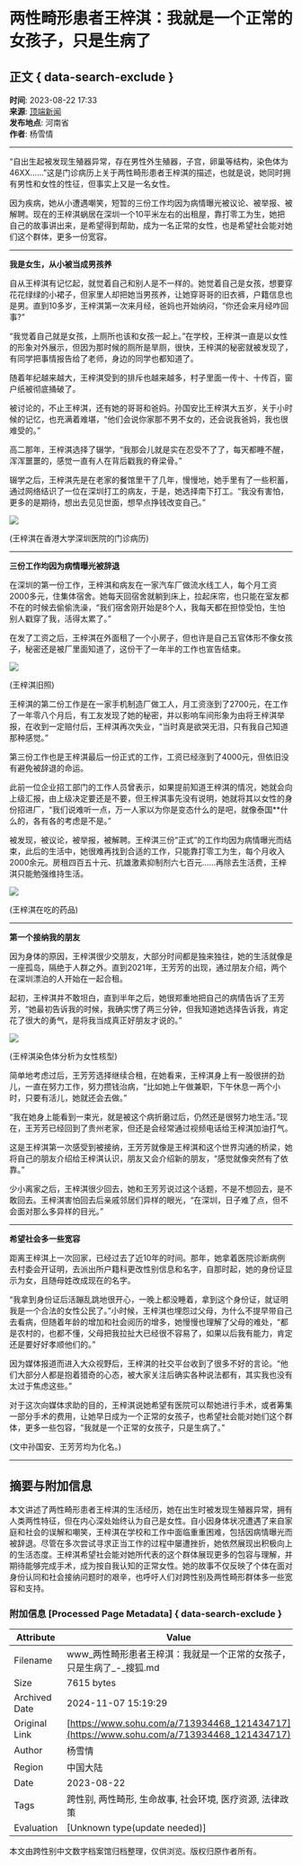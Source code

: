 # 两性畸形患者王梓淇：我就是一个正常的女孩子，只是生病了

## 正文 { data-search-exclude }


**时间**: 2023-08-22 17:33  
**来源**: [顶端新闻](http://www.toutiao.com/item/7270077068871533115)  
**发布地点**: 河南省  
**作者**: 杨雪情  

---

“自出生起被发现生殖器异常，存在男性外生殖器，子宫，卵巢等结构，染色体为46XX……”这是门诊病历上关于两性畸形患者王梓淇的描述，也就是说，她同时拥有男性和女性的性征，但事实上又是一名女性。

因为疾病，她从小遭遇嘲笑，短暂的三份工作均因为病情曝光被议论、被举报、被解聘。现在的王梓淇蜗居在深圳一个10平米左右的出租屋，靠打零工为生，她把自己的故事讲出来，是希望得到帮助，成为一名正常的女性，也是希望社会能对她们这个群体，更多一份宽容。

---

**我是女生，从小被当成男孩养**

自从王梓淇有记忆起，就觉着自己和别人是不一样的。她觉着自己是女孩，想要穿花花绿绿的小裙子，但家里人却把她当男孩养，让她穿哥哥的旧衣裤，户籍信息也是男。直到10多岁，王梓淇第一次来月经，爸妈也开始纳闷，“你还会来月经咋回事?”

“我觉着自己就是女孩，上厕所也该和女孩一起上。”在学校，王梓淇一直是以女性的形象对外展示，但因为那时候的厕所是旱厕，很快，王梓淇的秘密就被发现了，有同学把事情报告给了老师，身边的同学也都知道了。

随着年纪越来越大，王梓淇受到的排斥也越来越多，村子里面一传十、十传百，窗户纸被彻底捅破了。

被讨论的，不止王梓淇，还有她的哥哥和爸妈。孙国安比王梓淇大五岁，关于小时候的记忆，也充满着难堪，“他们会说你家那不男不女的，还会说我爸妈，我也很难受的。”

高二那年，王梓淇选择了辍学，“我那会儿就是实在忍受不了了，每天都睡不醒，浑浑噩噩的，感觉一直有人在背后戳我的脊梁骨。”

辍学之后，王梓淇先是在老家的餐馆里干了几年，慢慢地，她手里有了一些积蓄，通过网络结识了一位在深圳打工的病友，于是，她选择南下打工。“我没有害怕，更多的是期待，想出去见见世面，想早点挣钱改变自己。”

![](https://p9.itc.cn/q_70/images03/20230822/22d6c6d56597411dad219c73819ab757.jpeg)

(王梓淇在香港大学深圳医院的门诊病历)

---

**三份工作均因为病情曝光被辞退**

在深圳的第一份工作，王梓淇和病友在一家汽车厂做流水线工人，每个月工资2000多元，住集体宿舍。她每天回宿舍就躺到床上，拉起床帘，也只能在室友都不在的时候去偷偷洗澡，“我们宿舍刚开始是8个人，我每天都在担惊受怕，生怕别人戳穿了我，活得太累了。”

在发了工资之后，王梓淇在外面租了一个小房子，但也许是自己五官体形不像女孩子，秘密还是被厂里面知道了，这份干了一年半的工作也宣告结束。

![](https://p0.itc.cn/q_70/images03/20230822/63e0010d24504e31854811a34e41cc66.jpeg)

(王梓淇旧照)

王梓淇的第二份工作是在一家手机制造厂做工人，月工资涨到了2700元，在工作了一年零八个月后，有工友发现了她的秘密，并以影响车间形象为由将王梓淇举报，在收到一定赔付后，王梓淇再次失业，“当时真是欲哭无泪，只有我自己知道那种感觉。”

第三份工作也是王梓淇最后一份正式的工作，工资已经涨到了4000元，但依旧没有避免被辞退的命运。

此前一位企业招工部门的工作人员曾表示，如果提前知道王梓淇的情况，她就会向上级汇报，由上级决定要还是不要，但王梓淇事先没有说明，她就将其以女性的身份招进厂，“我们说难听一点，万一人家以为你是变态什么的是吧，就像泰国\*\*什么的，各有各的考虑是不是。”

被发现，被议论，被举报，被解聘。王梓淇三份“正式”的工作均因为病情曝光而结束，此后的生活中，她很难再找到合适的工作，只能靠打零工为生，每个月收入2000余元。房租四百五十元、抗雄激素抑制剂六七百元……再除去生活费，王梓淇只能勉强维持生活。

![](https://p7.itc.cn/q_70/images03/20230822/8853e9b1b89a4a2680116de0d641d666.jpeg)

(王梓淇在吃的药品)

---

**第一个接纳我的朋友**

因为身体的原因，王梓淇很少交朋友，大部分时间都是独来独往，她的生活就像是一座孤岛，隔绝于人群之外。直到2021年，王芳芳的出现，通过朋友介绍，两个在深圳漂泊的人开始在一起合租。

起初，王梓淇并不敢坦白，直到半年之后，她很郑重地把自己的病情告诉了王芳芳，“她最初告诉我的时候，我确实愣了两三分钟，但我知道她选择告诉我，肯定花了很大的勇气，是将我当成真正好朋友才说的。”

![](https://p3.itc.cn/q_70/images03/20230822/42dbfd591aaf4160947fa2a4878c914f.jpeg)

(王梓淇染色体分析为女性核型)

简单地考虑过后，王芳芳选择继续合租，在她看来，王梓淇身上有一股很拼的劲儿，一直在努力工作，努力攒钱治病，“比如她上午做兼职，下午休息一两个小时，只要有活儿，她就还会去做。”

“我在她身上能看到一束光，就是被这个病折磨过后，仍然还是很努力地生活。”现在，王芳芳已经回到了贵州老家，但还是会经常通过视频电话给王梓淇加油打气。

这是王梓淇第一次感受到被接纳，王芳芳就像是王梓淇和这个世界沟通的桥梁，她将自己的朋友介绍给王梓淇认识，朋友又会介绍新的朋友，“感觉就像突然有了依靠。”

少小离家之后，王梓淇很少回去，她和王芳芳说过这个话题，不是不想回去，是不敢回去。王梓淇害怕回去后亲戚邻居们异样的眼光，“在深圳，日子难了点，但不会面对那么多异样的目光。”

---

**希望社会多一些宽容**

距离王梓淇上一次回家，已经过去了近10年的时间。那年，她拿着医院诊断病例去村委会开证明，去派出所户籍科更改性别信息和名字，自那时起，她的身份证显示为女，且随母姓改成现在的名字。

“我拿到身份证后活蹦乱跳地很开心，一晚上都没睡着，拿到这个身份证，就证明我是一个合法的女性公民了。”小时候，王梓淇也埋怨过父母，为什么不提早带自己去看病，但随着年龄的增加和社会阅历的增多，她慢慢也理解了父母的难处，“都是农村的，也都不懂，父母把我拉扯大已经很不容易了，如果以后我有能力，肯定还是要好好孝顺他们的。”

因为媒体报道而进入大众视野后，王梓淇的社交平台收到了很多不好的言论。“他们大部分人都是抱着猎奇的心态，被大家关注后确实各种说法都有，其实我也没有太过于焦虑这些。”

对于这次向媒体求助的目的，王梓淇说她希望有医院可以帮她进行手术，或者筹集一部分手术的费用，让她早日成为一个正常的女孩子，也希望社会能对她们这个群体，更多一些包容，“我就是一个正常的女孩子，只是生病了。”

(文中孙国安、王芳芳均为化名。)

---

## 摘要与附加信息

<!-- tcd_abstract -->
本文讲述了两性畸形患者王梓淇的生活经历，她在出生时被发现生殖器异常，拥有人类两性特征，但在内心深处始终认为自己是女性。自小因身体状况遭遇了来自家庭和社会的误解和嘲笑，王梓淇在学校和工作中面临重重困难，包括因病情曝光而被辞退。尽管在多次尝试寻求正当工作的过程中屡遭挫折，她依然展现出积极向上的生活态度。王梓淇希望社会能对她所代表的这个群体展现更多的包容与理解，并期待能够完成手术，成为按自我认知的正常女性。她的故事不仅反映了个体在面对身份认同和社会接纳问题时的艰辛，也呼吁人们对跨性别及两性畸形群体多一些宽容和支持。
<!-- tcd_abstract_end -->

### 附加信息 [Processed Page Metadata] { data-search-exclude }

| Attribute       | Value                                  |
|-----------------|----------------------------------------|
| Filename        | www_两性畸形患者王梓淇：我就是一个正常的女孩子，只是生病了_-_搜狐.md                             |
| Size            | 7615 bytes                           |
| Archived Date   | 2024-11-07 15:19:29                             |
| Original Link   | [https://www.sohu.com/a/713934468_121434717](https://www.sohu.com/a/713934468_121434717)                       |
| Author          | 杨雪情                               |
| Region          | 中国大陆                               |
| Date            | 2023-08-22                                 |
| Tags            | 跨性别, 两性畸形, 生命故事, 社会环境, 医疗资源, 法律政策                                 |
| Evaluation            | [Unknown type(update needed)]                                 |
<!-- tcd_table_end -->

本文由跨性别中文数字档案馆归档整理，仅供浏览。版权归原作者所有。
